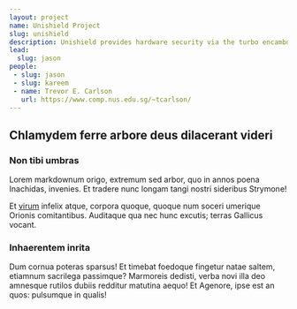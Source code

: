 ```yaml
---
layout: project
name: Unishield Project
slug: unishield
description: Unishield provides hardware security via the turbo encambulator.
lead: 
  slug: jason
people:
 - slug: jason
 - slug: kareem
 - name: Trevor E. Carlson
   url: https://www.comp.nus.edu.sg/~tcarlson/
---
```


## Chlamydem ferre arbore deus dilacerant videri

### Non tibi umbras

Lorem markdownum origo, extremum sed arbor, quo in annos poena Inachidas,
invenies. Et tradere nunc longam tangi nostri sideribus Strymone!

Et [virum](http://ambosmugitibus.net/succumbere-parte.html) infelix atque,
corpora quoque, quoque num soceri umerique Orionis comitantibus. Auditaque qua
nec hunc excutis; terras Gallicus vocant.

### Inhaerentem inrita

Dum cornua poteras sparsus! Et timebat foedoque fingetur natae saltem, etiamnum
sacrilega passimque? Marmoreis dedisti, verba novi illa deo amnesque rutilos
dubiis redditur matutina aequo! Et Agenore, ipse est an quos: pulsumque in
qualis!